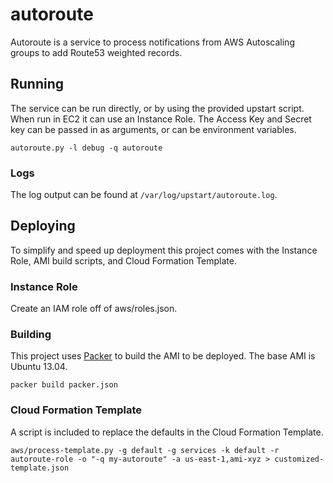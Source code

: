 autoroute
=========

Autoroute is a service to process notifications from AWS Autoscaling groups to add Route53 weighted records.

## Running

The service can be run directly, or by using the provided upstart script. When run in EC2 it can use an Instance Role. The Access Key and Secret key can be passed in as arguments, or can be environment variables.

    autoroute.py -l debug -q autoroute

### Logs

The log output can be found at `/var/log/upstart/autoroute.log`.

## Deploying

To simplify and speed up deployment this project comes with the Instance Role, AMI build scripts, and Cloud Formation Template.

### Instance Role

Create an IAM role off of aws/roles.json.

### Building

This project uses [Packer](http://www.packer.io/) to build the AMI to be deployed. The base AMI is Ubuntu 13.04.

    packer build packer.json

### Cloud Formation Template

A script is included to replace the defaults in the Cloud Formation Template.

    aws/process-template.py -g default -g services -k default -r autoroute-role -o "-q my-autoroute" -a us-east-1,ami-xyz > customized-template.json

